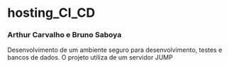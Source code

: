 # hosting_CI_CD

### Arthur Carvalho e Bruno Saboya

Desenvolvimento de um ambiente seguro para desenvolvimento, testes e bancos de dados. O projeto utiliza de um servidor JUMP
